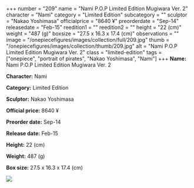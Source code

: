+++
number = "209"
name = "Nami P.O.P Limited Edition Mugiwara Ver. 2"
character = "Nami"
category = "Limited Edition"
subcategory = ""
sculptor = "Nakao Yoshimasa"
officialprice = "8640 ¥"
preorderdate = "Sep-14"
releasedate = "Feb-15"
reedition1 = ""
reedition2 = ""
height = "22 (cm)"
weight = "487 (g)"
boxsize = "27.5 x 16.3 x 17.4 (cm)"
observations = ""
image = "/onepiecefigures/images/collection/full/209.jpg"
thumb = "/onepiecefigures/images/collection/thumb/209.jpg"
alt = "Nami P.O.P Limited Edition Mugiwara Ver. 2"
class = "limited-edition"
tags = ["onepiece", "portrait of pirates", "Nakao Yoshimasa", "Nami"]
+++
**Name:** Nami P.O.P Limited Edition Mugiwara Ver. 2

**Character:** Nami

**Category:** Limited Edition 

**Sculptor:** Nakao Yoshimasa

**Official price:** 8640 ¥

**Preorder date:** Sep-14

**Release date:** Feb-15

**Height:** 22 (cm)

**Weight:** 487 (g)

**Box size:** 27.5 x 16.3 x 17.4 (cm)

<img src="/onepiecefigures/images/collection/thumb/209.jpg">